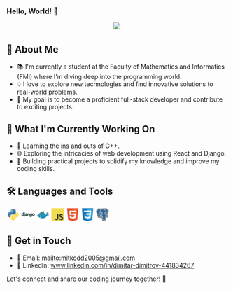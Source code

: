 ### Hello, World! 👋

<div id='header' align='center'>
  <img src='https://media2.giphy.com/media/v1.Y2lkPTc5MGI3NjExdzNndHY2bmM5ZXVlY24xN3gxNjJjcDh2MnYwM3NkMTcyanlwdHlpciZlcD12MV9pbnRlcm5hbF9naWZfYnlfaWQmY3Q9cw/M9gbBd9nbDrOTu1Mqx/giphy.gif' width='100'>
</div>

## 🌱 About Me

- 📚 I'm currently a student at the Faculty of Mathematics and Informatics (FMI) where I'm diving deep into the programming world.
- 💡 I love to explore new technologies and find innovative solutions to real-world problems.
- 🎯 My goal is to become a proficient full-stack developer and contribute to exciting projects.

## 💼 What I'm Currently Working On

- 🐍 Learning the ins and outs of C++.
- 🌐 Exploring the intricacies of web development using React and Django.
- 🚀 Building practical projects to solidify my knowledge and improve my coding skills.

## 🛠️ Languages and Tools
<div>
  <img src='https://raw.githubusercontent.com/devicons/devicon/1119b9f84c0290e0f0b38982099a2bd027a48bf1/icons/python/python-original.svg' width='30' height='30'>
  <img src='https://raw.githubusercontent.com/devicons/devicon/1119b9f84c0290e0f0b38982099a2bd027a48bf1/icons/django/django-plain-wordmark.svg' width='30' height='30'>
  <img src='https://raw.githubusercontent.com/devicons/devicon/1119b9f84c0290e0f0b38982099a2bd027a48bf1/icons/docker/docker-original.svg' width='30' height='30'>
  <img src='https://raw.githubusercontent.com/devicons/devicon/1119b9f84c0290e0f0b38982099a2bd027a48bf1/icons/javascript/javascript-original.svg' width='30' height='30'>
  <img src='https://raw.githubusercontent.com/devicons/devicon/1119b9f84c0290e0f0b38982099a2bd027a48bf1/icons/html5/html5-original.svg' width='30' height='30'>
  <img src='https://raw.githubusercontent.com/devicons/devicon/1119b9f84c0290e0f0b38982099a2bd027a48bf1/icons/css3/css3-original.svg' width='30' height='30'>
  <img src='https://raw.githubusercontent.com/devicons/devicon/1119b9f84c0290e0f0b38982099a2bd027a48bf1/icons/postgresql/postgresql-original.svg' width='30' height='30'>
</div>

## 🌟 Get in Touch

- 📧 Email: mailto:mitkodd2005@gmail.com
- 💼 LinkedIn: www.linkedin.com/in/dimitar-dimitrov-441834267

Let's connect and share our coding journey together! 🚀
